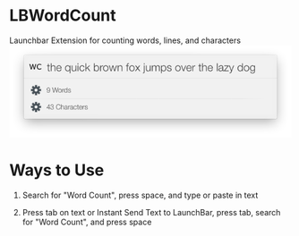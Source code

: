LBWordCount
===========

Launchbar Extension for counting words, lines, and characters
![Example Screenshot](https://raw.githubusercontent.com/Nosrac/LBWordCount/master/Resources/example.png)

Ways to Use
===========

1.  Search for "Word Count", press space, and type or paste in text

2.  Press tab on text or Instant Send Text to LaunchBar, press tab, search for "Word Count", and press space
